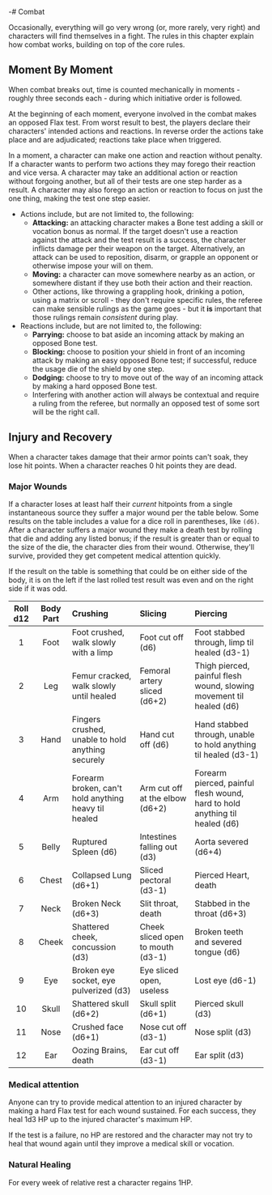 -# Combat

Occasionally, everything will go very wrong (or, more rarely, very right) and characters will find themselves in a fight.
The rules in this chapter explain how combat works, building on top of the core rules.

## Moment By Moment

When combat breaks out, time is counted mechanically in moments - roughly three seconds each - during which initiative order is followed.

At the beginning of each moment, everyone involved in the combat makes an opposed Flax test.
From worst result to best, the players declare their characters' intended actions and reactions.
In reverse order the actions take place and are adjudicated; reactions take place when triggered.

In a moment, a character can make one action and reaction without penalty.
If a character wants to perform two actions they may forego their reaction and vice versa.
A character may take an additional action or reaction without forgoing another, but all of their tests are one step harder as a result.
A character may also forego an action or reaction to focus on just the one thing, making the test one step easier.

- Actions include, but are not limited to, the following:
  - **Attacking:** an attacking character makes a Bone test adding a skill or vocation bonus as normal.
    If the target doesn't use a reaction against the attack and the test result is a success, the character inflicts damage per their weapon on the target.
    Alternatively, an attack can be used to reposition, disarm, or grapple an opponent or otherwise impose your will on them.
  - **Moving:** a character can move somewhere nearby as an action, or somewhere distant if they use both their action and their reaction.
  - Other actions, like throwing a grappling hook, drinking a potion, using a matrix or scroll - they don't require specific rules, the referee can make sensible rulings as the game goes - but it **is** important that those rulings remain _consistent_ during play.
- Reactions include, but are not limited to, the following:
  - **Parrying:** choose to bat aside an incoming attack by making an opposed Bone test.
  - **Blocking:** choose to position your shield in front of an incoming attack by making an easy opposed Bone test; if successful, reduce the usage die of the shield by one step.
  - **Dodging:** choose to try to move out of the way of an incoming attack by making a hard opposed Bone test.
  - Interfering with another action will always be contextual and require a ruling from the referee, but normally an opposed test of some sort will be the right call.

## Injury and Recovery

When a character takes damage that their armor points can't soak, they lose hit points.
When a character reaches 0 hit points they are dead.

<!-- TODO: Add an option for not-dying at 0 and one less brutal? -->

### Major Wounds

If a character loses at least half their _current_ hitpoints from a single instantaneous source they suffer a major wound per the table below.
Some results on the table includes a value for a dice roll in parentheses, like `(d6)`.
After a character suffers a major wound they make a death test by rolling that die and adding any listed bonus; if the result is greater than or equal to the size of the die, the character dies from their wound.
Otherwise, they'll survive, provided they get competent medical attention quickly.

If the result on the table is something that could be on either side of the body, it is on the left if the last rolled test result was even and on the right side if it was odd.

| Roll d12 | Body Part | Crushing                                             | Slicing                           | Piercing                                                                    |
|:--------:|:---------:|:-----------------------------------------------------|:----------------------------------|:----------------------------------------------------------------------------|
|     1    | Foot      | Foot crushed, walk slowly with a limp                | Foot cut off (d6)                 | Foot stabbed through, limp til healed (d3-1)                                |
|     2    | Leg       | Femur cracked, walk slowly until healed              | Femoral artery sliced (d6+2)      | Thigh pierced,  painful flesh wound, slowing movement til healed (d6)       |
|     3    | Hand      | Fingers crushed, unable to hold anything securely    | Hand cut off (d6)                 | Hand stabbed through, unable to hold anything til healed (d3-1)             |
|     4    | Arm       | Forearm broken, can't hold anything heavy til healed | Arm cut off at the elbow (d6+2)   | Forearm pierced, painful flesh wound, hard to hold anything til healed (d6) |
|     5    | Belly     | Ruptured Spleen (d6)                                 | Intestines falling out (d3)       | Aorta severed (d6+4)                                                        |
|     6    | Chest     | Collapsed Lung (d6+1)                                | Sliced pectoral (d3-1)            | Pierced Heart, death                                                        |
|     7    | Neck      | Broken Neck (d6+3)                                   | Slit throat, death                | Stabbed in the throat (d6+3)                                                |
|     8    | Cheek     | Shattered cheek, concussion (d3)                     | Cheek sliced open to mouth (d3-1) | Broken teeth and severed tongue (d6)                                        |
|     9    | Eye       | Broken eye socket, eye pulverized (d3)               | Eye sliced open, useless          | Lost eye (d6-1)                                                             |
|    10    | Skull     | Shattered skull (d6+2)                               | Skull split (d6+1)                | Pierced skull (d3)                                                          |
|    11    | Nose      | Crushed face (d6+1)                                  | Nose cut off (d3-1)               | Nose split (d3)                                                             |
|    12    | Ear       | Oozing Brains, death                                 | Ear cut off (d3-1)                | Ear split (d3)                                                              |

### Medical attention

Anyone can try to provide medical attention to an injured character by making a hard Flax test for each wound sustained.
For each success, they heal 1d3 HP up to the injured character's maximum HP.

If the test is a failure, no HP are restored and the character may not try to heal that wound again until they improve a medical skill or vocation.

### Natural Healing

For every week of relative rest a character regains 1HP.
